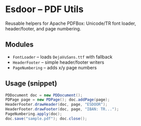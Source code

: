 # Esdoor – PDF Utils
Reusable helpers for Apache PDFBox: Unicode/TR font loader, header/footer, and page numbering.

## Modules
- `FontLoader` – loads `DejaVuSans.ttf` with fallback
- `HeaderFooter` – simple header/footer writers
- `PageNumbering` – adds x/y page numbers

## Usage (snippet)
```java
PDDocument doc = new PDDocument();
PDPage page = new PDPage(); doc.addPage(page);
HeaderFooter.drawHeader(doc, page, "ESDOOR");
HeaderFooter.drawFooter(doc, page, "IBAN: TR...");
PageNumbering.apply(doc);
doc.save("sample.pdf"); doc.close();
